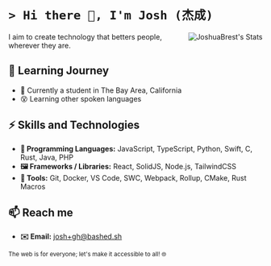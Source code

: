 # `> Hi there 👋, I'm Josh (杰成)`

<img align="right" alt="JoshuaBrest's Stats" src="https://github-readme-stats.vercel.app/api?username=joshuabrest&amp;theme=dark&amp;locale=en&amp;show_icons=true&amp;rank_icon=github&amp;border_color=292929"/>

I aim to create technology that betters people, wherever they are.

## 🔰 Learning Journey
- 🏫 Currently a student in The Bay Area, California
- 😵 Learning other spoken languages

## ⚡ Skills and Technologies
- **💬 Programming Languages:** JavaScript, TypeScript, Python, Swift, C, Rust, Java, PHP
- **🖼️ Frameworks / Libraries:** React, SolidJS, Node.js, TailwindCSS
- **🧰 Tools:** Git, Docker, VS Code, SWC, Webpack, Rollup, CMake, Rust Macros

## 📫 Reach me
- **✉️ Email:** josh+gh@bashed.sh

<sub>The web is for everyone; let's make it accessible to all! 🌐</sub>

<!--
**JoshuaBrest/JoshuaBrest** is a ✨ _special_ ✨ repository because its `README.md` (this file) appears on your GitHub profile.

Here are some ideas to get you started:

- 🔭 I’m currently working on ...
- 🌱 I’m currently learning ...
- 👯 I’m looking to collaborate on ...
- 🤔 I’m looking for help with ...
- 💬 Ask me about ...
- 📫 How to reach me: ...
- 😄 Pronouns: ...
- ⚡ Fun fact: ...
-->
